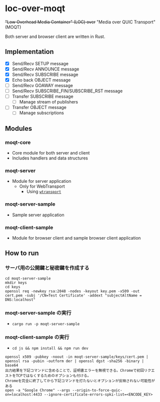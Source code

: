 # loc-over-moqt

~~"Low Overhead Media Container" (LOC) over~~ "Media over QUIC Transport" (MOQT)

Both server and browser client are written in Rust.

## Implementation

- [x] Send/Recv SETUP message
- [x] Send/Recv ANNOUNCE message
- [x] Send/Recv SUBSCRIBE message
- [x] Echo back OBJECT message
- [ ] Send/Recv GOAWAY message
- [ ] Send/Recv SUBSCRIBE_FIN/SUBSCRIBE_RST message
- [ ] Transfer SUBSCRIBE message
  - [ ] Manage stream of publishers
- [ ] Transfer OBJECT message
  - [ ] Manage subscriptions

## Modules

### moqt-core

- Core module for both server and client
- Includes handlers and data structures

### moqt-server

- Module for server application
  - Only for WebTransport
    - Using [`wtransport`](https://github.com/BiagioFesta/wtransport)

### moqt-server-sample

- Sample server application

### moqt-client-sample

- Module for browser client and sample browser client application

## How to run

### サーバ用の公開鍵と秘密鍵を作成する

```shell
cd moqt-server-sample
mkdir keys
cd keys
openssl req -newkey rsa:2048 -nodes -keyout key.pem -x509 -out cert.pem -subj '/CN=Test Certificate' -addext "subjectAltName = DNS:localhost"

```

### moqt-server-sample の実行

- `cargo run -p moqt-server-sample`

### moqt-client-sample の実行

- `cd js && npm install && npm run dev`

```shell
openssl x509 -pubkey -noout -in moqt-server-sample/keys/cert.pem | openssl rsa -pubin -outform der | openssl dgst -sha256 -binary | base64
出力結果を下記コマンドに含めることで、証明書エラーを無視できる。Chromeで初回リクエストをTCPではなくするためのオプションも付ける。
Chromeを完全に終了してから下記コマンドを打たないとオプションが反映されない可能性がある
open -a "Google Chrome" --args --origin-to-force-quic-on=localhost:4433 --ignore-certificate-errors-spki-list=<ENCODE_KEY>
```
